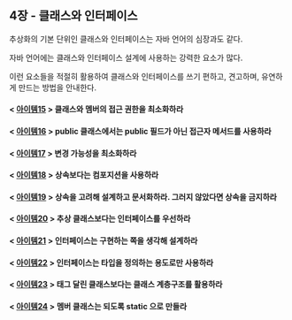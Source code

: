 ## 4장 - 클래스와 인터페이스

추상화의 기본 단위인 클래스와 인터페이스는 자바 언어의 심장과도 같다.

자바 언어에는 클래스와 인터페이스 설계에 사용하는 강력한 요소가 많다.

이런 요소들을 적절히 활용하여 클래스와 인터페이스를 쓰기 편하고, 견고하며, 유연하게 만드는 방법을 안내한다.

#### < [아이템15](https://github.com/ziippy/EffectiveJava/tree/master/src/chapter4/item15) > 클래스와 멤버의 접근 권한을 최소화하라

#### < [아이템16](https://github.com/ziippy/EffectiveJava/tree/master/src/chapter4/item16) > public 클래스에서는 public 필드가 아닌 접근자 메서드를 사용하라

#### < [아이템17](https://github.com/ziippy/EffectiveJava/tree/master/src/chapter4/item17) > 변경 가능성을 최소화하라

#### < [아이템18](https://github.com/ziippy/EffectiveJava/tree/master/src/chapter4/item18) > 상속보다는 컴포지션을 사용하라

#### < [아이템19](https://github.com/ziippy/EffectiveJava/tree/master/src/chapter4/item19) > 상속을 고려해 설계하고 문서화하라. 그러지 않았다면 상속을 금지하라

#### < [아이템20](https://github.com/ziippy/EffectiveJava/tree/master/src/chapter4/item20) > 추상 클래스보다는 인터페이스를 우선하라

#### < [아이템21](https://github.com/ziippy/EffectiveJava/tree/master/src/chapter4/item21) > 인터페이스는 구현하는 쪽을 생각해 설계하라

#### < [아이템22](https://github.com/ziippy/EffectiveJava/tree/master/src/chapter4/item22) > 인터페이스는 타입을 정의하는 용도로만 사용하라

#### < [아이템23](https://github.com/ziippy/EffectiveJava/tree/master/src/chapter4/item23) > 태그 달린 클래스보다는 클래스 계층구조를 활용하라

#### < [아이템24](https://github.com/ziippy/EffectiveJava/tree/master/src/chapter4/item23) > 멤버 클래스는 되도록 static 으로 만들라
